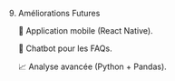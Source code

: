 9. Améliorations Futures

    📱 Application mobile (React Native).

    🤖 Chatbot pour les FAQs. 

    📈 Analyse avancée (Python + Pandas).
